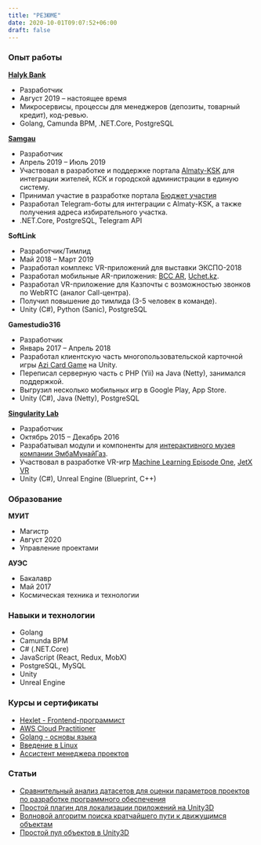```yaml
---
title: "РЕЗЮМЕ"
date: 2020-10-01T09:07:52+06:00
draft: false
---
```


### Опыт работы
[**Halyk Bank**](https://halykbank.kz/)
+ Разработчик
+ Август 2019 – настоящее время
+ Микросервисы, процессы для менеджеров (депозиты, товарный кредит), код-ревью.
+ Golang, Camunda BPM, .NET.Core, PostgreSQL

[**Samgau**](https://samgau.com/)
+ Разработчик
+ Апрель 2019 – Июль 2019
+ Участвовал в разработке и поддержке портала [Almaty-KSK](https://almaty-ksk.kz/) для интеграции жителей, КСК и городской администрации в единую систему.
+ Принимал участие в разработке портала [Бюджет участия](https://budget.open-almaty.kz/)
+ Разработал Telegram-боты для интеграции с Almaty-KSK, а также получения адреса избирательного участка.
+ .NET.Core, PostgreSQL, Telegram API

**SoftLink**
+ Разработчик/Тимлид
+ Май 2018 – Март 2019
+ Разработал комплекс VR-приложений для выставки ЭКСПО-2018
+ Разработал мобильные AR-приложения: [BCC AR](https://play.google.com/store/apps/details?id=kz.bcc.ar&hl=ru), [Uchet.kz](https://apps.apple.com/kz/app/uchet-kz-ar/id1451897051).
+ Разработал VR-приложение для Казпочты с возможностью звонков по WebRTC (аналог Call-центра).
+ Получил повышение до тимлида (3-5 человек в команде).
+ Unity (C#), Python (Sanic), PostgreSQL

**Gamestudio316**
+ Разработчик
+ Январь 2017 – Апрель 2018
+ Разработал клиентскую часть многопользовательской карточной игры [Azi Card Game](https://play.google.com/store/apps/details?id=com.gudgame.azicardclub) на Unity.
+ Переписал серверную часть с PHP (Yii) на Java (Netty), занимался поддержкой. 
+ Выгрузил несколько мобильных игр в Google Play, App Store.
+ Unity (C#), Java (Netty), PostgreSQL

[**Singularity Lab**](https://singularity.kz/)
+ Разработчик
+ Октябрь 2015 – Декабрь 2016
+ Разрабатывал модули и компоненты для [интерактивного музея компании ЭмбаМунайГаз](https://singularity.kz/our-work/interaktivnyij-muzej-ao-embamunajgaz).
+ Участвовал в разработке VR-игр [Machine Learning Episode One](https://store.steampowered.com/app/524030/Machine_Learning_Episode_I/), [JetX VR](https://store.steampowered.com/app/684620/JetX_VR/)
+ Unity (C#), Unreal Engine (Blueprint, C++)

### Образование
**МУИТ**
+ Магистр
+ Август 2020
+ Управление проектами

**АУЭС**
+ Бакалавр
+ Май 2017
+ Космическая техника и технологии


### Навыки и технологии
+ Golang
+ Camunda BPM
+ C# (.NET.Core)
+ JavaScript (React, Redux, MobX)
+ PostgreSQL, MySQL
+ Unity
+ Unreal Engine

### Курсы и сертификаты
+ [Hexlet - Frontend-программист](/docs/hexlet_js_ru_compressed.pdf)
+ [AWS Cloud Practitioner](https://www.credly.com/badges/055bf61c-d85d-496d-9712-3546852c6f08?source=nldevelop.com)
+ [Golang - основы языка](https://www.coursera.org/account/accomplishments/verify/BZEGTBC7SAAB)
+ [Введение в Linux](https://stepik.org/cert/337675)
+ [Ассистент менеджера проектов](http://spmrk.kz/kz-sertification/certified)

### Статьи
+ [Сравнительный анализ датасетов для оценки параметров
проектов по разработке программного обеспечения](http://www.colloquium-journal.org/wp-content/uploads/2020/04/colloquium-journal-1062-chast-1.pdf)
+ [Простой плагин для локализации приложений на Unity3D](https://habr.com/ru/post/341744/)
+ [Волновой алгоритм поиска кратчайшего пути к движущимся объектам](http://rmebrk.kz/journals/3286/3171.pdf)
+ [Простой пул объектов в Unity3D](https://habr.com/ru/post/275091/)
